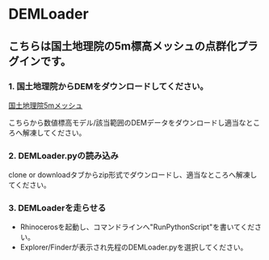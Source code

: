 # DEMLoader
## こちらは国土地理院の5m標高メッシュの点群化プラグインです。  

### 1. 国土地理院からDEMをダウンロードしてください。
[国土地理院5mメッシュ](https://fgd.gsi.go.jp/download/menu.php)  

こちらから数値標高モデル/該当範囲のDEMデータをダウンロードし適当なところへ解凍してください。  

### 2. DEMLoader.pyの読み込み

clone or downloadタブからzip形式でダウンロードし、適当なところへ解凍してください。

### 3. DEMLoaderを走らせる  

- Rhinocerosを起動し、コマンドラインへ"RunPythonScript"を書いてください。  
- Explorer/Finderが表示され先程のDEMLoader.pyを選択してください。
